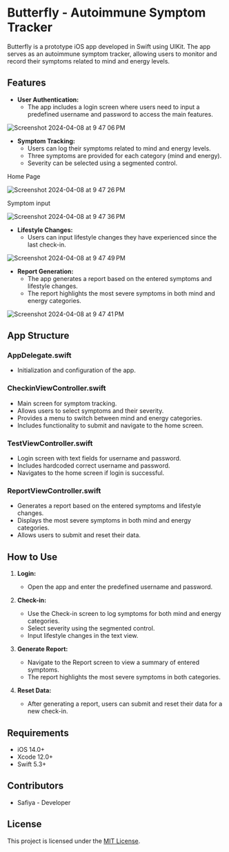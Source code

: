 # Butterfly - Autoimmune Symptom Tracker

Butterfly is a prototype iOS app developed in Swift using UIKit. The app serves as an autoimmune symptom tracker, allowing users to monitor and record their symptoms related to mind and energy levels.
## Features

- **User Authentication:**
  - The app includes a login screen where users need to input a predefined username and password to access the main features.

![Screenshot 2024-04-08 at 9 47 06 PM](https://github.com/safiyamak/Butterfly/assets/146744427/c2c2a281-38a0-402e-bb9a-c22efbb5c0ab)


- **Symptom Tracking:**
  - Users can log their symptoms related to mind and energy levels.
  - Three symptoms are provided for each category (mind and energy).
  - Severity can be selected using a segmented control.
 
Home Page

![Screenshot 2024-04-08 at 9 47 26 PM](https://github.com/safiyamak/Butterfly/assets/146744427/ad896a6d-8c9c-4df8-a256-b771ab7f0f12)

Symptom input

![Screenshot 2024-04-08 at 9 47 36 PM](https://github.com/safiyamak/Butterfly/assets/146744427/b9f67da4-6f78-4420-bca0-bc6ac0e63788)

- **Lifestyle Changes:**
  - Users can input lifestyle changes they have experienced since the last check-in.

![Screenshot 2024-04-08 at 9 47 49 PM](https://github.com/safiyamak/Butterfly/assets/146744427/daeb74f8-622e-4240-8547-327ad1984077)

- **Report Generation:**
  - The app generates a report based on the entered symptoms and lifestyle changes.
  - The report highlights the most severe symptoms in both mind and energy categories.

![Screenshot 2024-04-08 at 9 47 41 PM](https://github.com/safiyamak/Butterfly/assets/146744427/f3b5968a-c2c8-4392-a0e0-69abb07146b7)

## App Structure

### AppDelegate.swift
- Initialization and configuration of the app.

### CheckinViewController.swift
- Main screen for symptom tracking.
- Allows users to select symptoms and their severity.
- Provides a menu to switch between mind and energy categories.
- Includes functionality to submit and navigate to the home screen.

### TestViewController.swift
- Login screen with text fields for username and password.
- Includes hardcoded correct username and password.
- Navigates to the home screen if login is successful.

### ReportViewController.swift
- Generates a report based on the entered symptoms and lifestyle changes.
- Displays the most severe symptoms in both mind and energy categories.
- Allows users to submit and reset their data.

## How to Use

1. **Login:**
   - Open the app and enter the predefined username and password.

2. **Check-in:**
   - Use the Check-in screen to log symptoms for both mind and energy categories.
   - Select severity using the segmented control.
   - Input lifestyle changes in the text view.

3. **Generate Report:**
   - Navigate to the Report screen to view a summary of entered symptoms.
   - The report highlights the most severe symptoms in both categories.

4. **Reset Data:**
   - After generating a report, users can submit and reset their data for a new check-in.

## Requirements

- iOS 14.0+
- Xcode 12.0+
- Swift 5.3+

## Contributors

- Safiya - Developer

## License

This project is licensed under the [MIT License](LICENSE.md).
